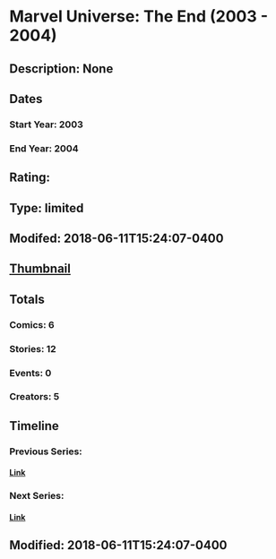 # Marvel Universe: The End (2003 - 2004)
## Description: None
## Dates
### Start Year: 2003
### End Year: 2004
## Rating: 
## Type: limited
## Modifed: 2018-06-11T15:24:07-0400
## [Thumbnail](http://i.annihil.us/u/prod/marvel/i/mg/1/d0/5b1ecc3a2ea9d.jpg)
## Totals
### Comics: 6
### Stories: 12
### Events: 0
### Creators: 5
## Timeline
### Previous Series: 
#### [Link]()
### Next Series: 
#### [Link]()
## Modified: 2018-06-11T15:24:07-0400